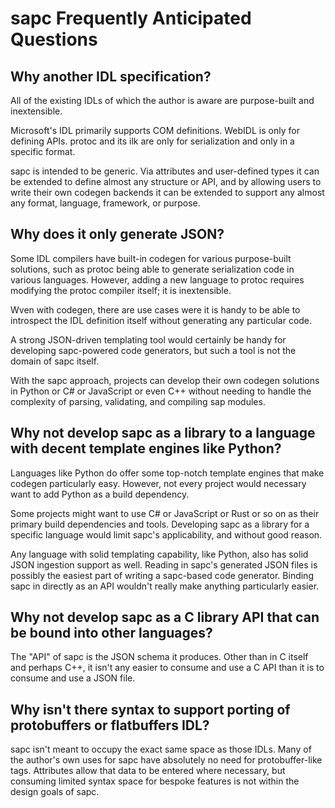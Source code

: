sapc Frequently Anticipated Questions
=====================================

Why another IDL specification?
------------------------------

All of the existing IDLs of which the author is aware are purpose-built and inextensible.

Microsoft's IDL primarily supports COM definitions. WebIDL is only for defining APIs. protoc
and its ilk are only for serialization and only in a specific format.

sapc is intended to be generic. Via attributes and user-defined types it can be extended to
define almost any structure or API, and by allowing users to write their own codegen
backends it can be extended to support any almost any format, language, framework, or purpose.

Why does it only generate JSON?
-------------------------------

Some IDL compilers have built-in codegen for various purpose-built solutions, such as
protoc being able to generate serialization code in various languages. However, adding a new
language to protoc requires modifying the protoc compiler itself; it is inextensible.

Wven with codegen, there are use cases were it is handy to be able to introspect the IDL
definition itself without generating any particular code.

A strong JSON-driven templating tool would certainly be handy for developing sapc-powered
code generators, but such a tool is not the domain of sapc itself.

With the sapc approach, projects can develop their own codegen solutions in Python or C#
or JavaScript or even C++ without needing to handle the complexity of parsing, validating,
and compiling sap modules.

Why not develop sapc as a library to a language with decent template engines like Python?
-----------------------------------------------------------------------------------------

Languages like Python do offer some top-notch template engines that make codegen particularly
easy. However, not every project would necessary want to add Python as a build dependency.

Some projects might want to use C# or JavaScript or Rust or so on as their primary build
dependencies and tools. Developing sapc as a library for a specific language would limit
sapc's applicability, and without good reason.

Any language with solid templating capability, like Python, also has solid JSON ingestion
support as well. Reading in sapc's generated JSON files is possibly the easiest part of
writing a sapc-based code generator. Binding sapc in directly as an API wouldn't really
make anything particularly easier.

Why not develop sapc as a C library API that can be bound into other languages?
-------------------------------------------------------------------------------

The "API" of sapc is the JSON schema it produces. Other than in C itself and perhaps C++,
it isn't any easier to consume and use a C API than it is to consume and use a JSON file.

Why isn't there syntax to support porting of protobuffers or flatbuffers IDL?
-----------------------------------------------------------------------------

sapc isn't meant to occupy the exact same space as those IDLs. Many of the author's own
uses for sapc have absolutely no need for protobuffer-like tags. Attributes allow that
data to be entered where necessary, but consuming limited syntax space for bespoke
features is not within the design goals of sapc.
